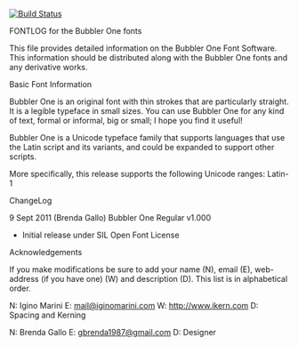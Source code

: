 [![Build Status](https://travis-ci.org/fontdirectory/bubblerone.svg?branch=master)](https://travis-ci.org/fontdirectory/bubblerone)

FONTLOG for the Bubbler One fonts

This file provides detailed information on the Bubbler One Font Software.
This information should be distributed along with the Bubbler One fonts
and any derivative works.

Basic Font Information

Bubbler One is an original font with thin strokes that are 
particularly straight. It is a legible typeface in small sizes. 
You can use Bubbler One for any kind of text, formal or 
informal, big or small; I hope you find it useful!

Bubbler One is a Unicode typeface family that supports languages that
use the Latin script and its variants, and could be expanded to support other
scripts.

More specifically, this release supports the following Unicode ranges: Latin-1

ChangeLog

9 Sept 2011 (Brenda Gallo) Bubbler One Regular  v1.000
- Initial release under SIL Open Font License

Acknowledgements

If you make modifications be sure to add your name (N), email (E), web-address
(if you have one) (W) and description (D). This list is in alphabetical order.

N: Igino Marini
E: mail@iginomarini.com
W: http://www.ikern.com
D: Spacing and Kerning

N: Brenda Gallo
E: gbrenda1987@gmail.com
D: Designer
